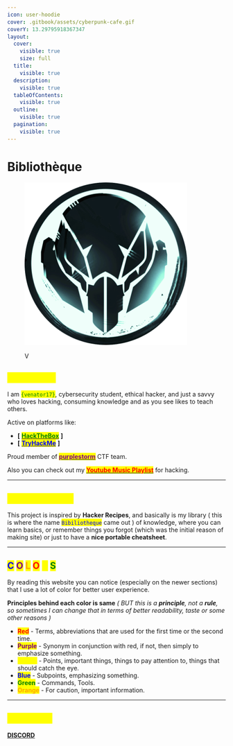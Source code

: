 ```yaml
---
icon: user-hoodie
cover: .gitbook/assets/cyberpunk-cafe.gif
coverY: 13.29795918367347
layout:
  cover:
    visible: true
    size: full
  title:
    visible: true
  description:
    visible: true
  tableOfContents:
    visible: true
  outline:
    visible: true
  pagination:
    visible: true
---
```


# Bibliothèque

<figure><img src=".gitbook/assets/v17-black-cyan.png" alt="" width="375"><figcaption><p>V</p></figcaption></figure>

## <mark style="color:yellow;">ABOUT ME</mark>

I am <mark style="color:green;">`{venator17}`</mark>, cybersecurity student, ethical hacker, and just a savvy who loves hacking, consuming knowledge and as you see likes to teach others.

Active on platforms like:

* **\[** [<mark style="color:green;">**HackTheBox**</mark>](https://app.hackthebox.com/profile/637180) **]**
* **\[** [<mark style="color:blue;">**TryHackMe**</mark>](https://tryhackme.com/r/p/venator17) **]**

Proud member of [<mark style="color:purple;">**purplestorm**</mark>](https://discord.gg/purplestorm) CTF team.

Also you can check out my [<mark style="color:red;">**Youtube Music Playlist**</mark>](https://music.youtube.com/playlist?list=PLqP3C77qGQud4PO4JkQvAYgY-FZJGffdh\&si=q0d8IsgOL9Ui1oiD) for hacking.

***

## <mark style="color:yellow;">THIS PROJECT</mark>

This project is inspired by **Hacker Recipes**, and basically is my library ( this is where the name <mark style="color:blue;">`Bibiliotheque`</mark> came out ) of knowledge, where you can learn basics, or remember things you forgot (which was the initial reason of making site) or just to have a **nice portable cheatsheet**.&#x20;

***

## <mark style="color:blue;">C</mark> <mark style="color:purple;">O</mark> <mark style="color:orange;">L</mark> <mark style="color:red;">O</mark> <mark style="color:yellow;">R</mark> <mark style="color:green;">S</mark>

By reading this website you can notice (especially on the newer sections) that I use a lot of color for better user experience.

**Principles behind each color is same** _( BUT this is a **principle**, not a **rule**, so sometimes I can change that in terms of better readability, taste or some other reasons )_

* <mark style="color:red;">**Red**</mark> - Terms, abbreviations that are used for the first time or the second time.
* <mark style="color:purple;">**Purple**</mark> -  Synonym in conjunction with red, if not, then simply to emphasize something.
* <mark style="color:yellow;">**Yellow**</mark> - Points, important things, things to pay attention to, things that should catch the eye.
* <mark style="color:blue;">**Blue**</mark> - Subpoints, emphasizing something.
* <mark style="color:green;">**Green**</mark> - Commands, Tools.
* <mark style="color:orange;">**Orange**</mark> - For caution, important information.

***

## <mark style="color:yellow;">CONTACT</mark>

[**DISCORD**](https://discordapp.com/users/761570103158243368)
